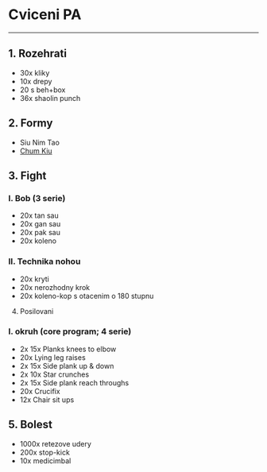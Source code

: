 # Cviceni PA
---
## 1. Rozehrati
* 30x kliky
* 10x drepy
* 20 s beh+box
* 36x shaolin punch
## 2. Formy
* Siu Nim Tao
* [Chum Kiu](https://www.youtube.com/watch?v=HwVTdukbUnQ)
## 3. Fight
### I. Bob (3 serie)
* 20x tan sau
* 20x gan sau
* 20x pak sau
* 20x koleno
### II. Technika nohou
* 20x kryti
* 20x nerozhodny krok
* 20x koleno-kop s otacenim o 180 stupnu
4. Posilovani
### I. okruh (core program; 4 serie)
* 2x 15x Planks knees to elbow
* 20x Lying leg raises
* 2x 15x Side plank up & down
* 2x 10x Star crunches
* 2x 15x Side plank reach throughs
* 20x Crucifix
* 12x Chair sit ups
## 5. Bolest
* 1000x retezove udery
* 200x stop-kick
* 10x medicimbal
